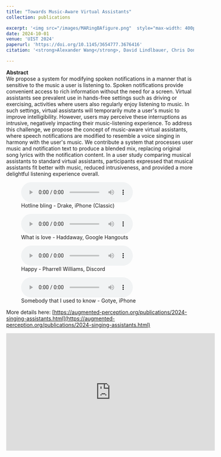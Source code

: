 ```yaml
---
title: "Towards Music-Aware Virtual Assistants"
collection: publications

excerpt: '<img src="/images/MARingBAfigure.png"  style="max-width: 400px;"><br>'
date: 2024-10-01
venue: 'UIST 2024'
paperurl: 'https://doi.org/10.1145/3654777.3676416'
citation: '<strong>Alexander Wang</strong>, David Lindlbauer, Chris Donahue. <a href="https://doi.org/10.1145/3654777.3676416">(PDF)</a>'

---
```

<!-- permalink: /publication/MARingBA -->
<!-- excerpt: '<img src="/images/MARingBAfigure.png"  style="max-width: 400px;"><br>' -->
<!--video: "https://www.youtube.com/embed/uSQJCviG-uE?si=TyIyX3H8cFnFL0lj"-->
__Abstract__    
We propose a system for modifying spoken notifications in a manner that is sensitive to the music a user is listening to. Spoken notifications provide convenient access to rich information without the need for a screen. Virtual assistants see prevalent use in hands-free settings such as driving or exercising, activities where users also regularly enjoy listening to music. In such settings, virtual assistants will temporarily mute a user's music to improve intelligibility. However, users may perceive these interruptions as intrusive, negatively impacting their music-listening experience. To address this challenge, we propose the concept of music-aware virtual assistants, where speech notifications are modified to resemble a voice singing in harmony with the user's music. We contribute a system that processes user music and notification text to produce a blended mix, replacing original song lyrics with the notification content. In a user study comparing musical assistants to standard virtual assistants, participants expressed that musical assistants fit better with music, reduced intrusiveness, and provided a more delightful listening experience overall.

<figure>
<audio controls>
  <source src="../../../assets/audio/MARINGBA-hotlinebling.mp3" type="audio/mpeg">
  Your browser does not support the audio element.
</audio>
  <figcaption>Hotline bling - Drake, iPhone (Classic)</figcaption>
</figure>

<figure>
<audio controls>
  <source src="../../../assets/audio/MARINGBA-whatislove.mp3" type="audio/mpeg">
  Your browser does not support the audio element.
</audio>
  <figcaption>What is love - Haddaway, Google Hangouts</figcaption>
</figure>

<figure>
<audio controls>
  <source src="../../../assets/audio/MARINGBA-happy.mp3" type="audio/mpeg">
  Your browser does not support the audio element.
</audio>
  <figcaption>Happy - Pharrell Williams, Discord</figcaption>
</figure>

<figure>
<audio controls>
  <source src="../../../assets/audio/MARINGBA-usedtoknow.mp3" type="audio/mpeg">
  Your browser does not support the audio element.
</audio>
  <figcaption>Somebody that I used to know - Gotye, iPhone</figcaption>
</figure>

More details here: [https://augmented-perception.org/publications/2024-singing-assistants.html](https://augmented-perception.org/publications/2024-singing-assistants.html)

  <iframe width="560" height="315" src="https://www.youtube.com/embed/uSQJCviG-uE?si=TyIyX3H8cFnFL0lj" title="YouTube video player" frameborder="0" allow="accelerometer; autoplay; clipboard-write; encrypted-media; gyroscope; picture-in-picture; web-share" allowfullscreen></iframe>
<!--
[View paper here](https://doi.org/10.1145/3613904.3642376)

Alexander Wang, David Lindlbauer, Chris Donahue. (2024). "Towards Music-Aware Virtual Assistants" <i>ACM UIST</i>. -->
